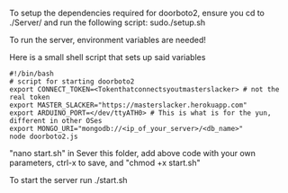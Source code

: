 To setup the dependencies required for doorboto2, ensure you cd to ./Server/ and run the following script:
sudo./setup.sh

To run the server, environment variables are needed!

Here is a small shell script that sets up said variables

    #!/bin/bash
    # script for starting doorboto2
    export CONNECT_TOKEN=<Tokenthatconnectsyoutmasterslacker> # not the real token
    export MASTER_SLACKER="https://masterslacker.herokuapp.com"
    export ARDUINO_PORT=</dev/ttyATH0> # This is what is for the yun, different in other OSes
    export MONGO_URI="mongodb://<ip_of_your_server>/<db_name>"
    node doorboto2.js


"nano start.sh" in Sever this folder, add above code with your own parameters, ctrl-x to save, and "chmod +x start.sh"

To start the server run ./start.sh

